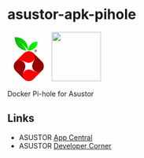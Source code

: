 # asustor-apk-pihole

![Pi-hole](pi-hole/CONTROL/icon.png)
<img src="https://wp-cdn.pi-hole.net/wp-content/uploads/2016/12/Vortex-R.webp" width="100" height="100">

Docker Pi-hole for Asustor

## Links

* ASUSTOR [App Central](http://www.asustor.com/apps?lan=en)
* ASUSTOR [Developer Corner](http://developer.asustor.com/)